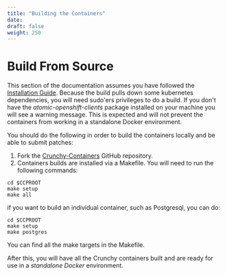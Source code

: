 ```yaml
---
title: "Building the Containers"
date:
draft: false
weight: 250
---
```


# Build From Source

This section of the documentation assumes you have followed the [Installation Guide](/installation-guide/installation-guide). 
Because the build pulls down some kubernetes dependencies, you will need sudo'ers privileges to do a build. If you don't have 
the *atomic-openshift-clients* package installed on your machine you will see a warning message. This is expected and will not prevent 
the containers from working in a standalone Docker environment.

You should do the following in order to build the containers locally and be able to submit patches:

1. Fork the [Crunchy-Containers](https://github.com/CrunchyData/crunchy-containers) GitHub repository.
2. Containers builds are installed via a Makefile. You will need to run the following commands:

```
cd $CCPROOT
make setup
make all
```

if you want to build an individual container, such as Postgresql, you can do:

```
cd $CCPROOT
make setup
make postgres
```

You can find all the make targets in the Makefile.

After this, you will have all the Crunchy containers built and are ready
for use in a *standalone Docker* environment.
